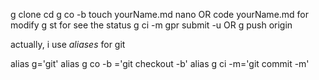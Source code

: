 g clone <repo>
cd <cloned repo>
g co -b <branchName>
touch yourName.md
nano OR code yourName.md for modify
g st for see the status
g ci -m <message>
gpr submit -u <userName> OR g push origin 


actually, i use *aliases* for git

alias g='git'
alias g co -b ='git checkout -b'
alias g ci -m='git commit -m'

